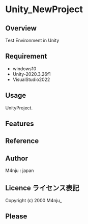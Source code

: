 # Unity_NewProject
 

## Overview
Test Environment in Unity

## Requirement
- windows10
- Unity-2020.3.26f1
- VisualStudio2022

## Usage
UnityProject.

## Features 


## Reference

## Author
M4nju : japan

## Licence  ライセンス表記
Copyright (c) 2000 M4nju_


## Please  
